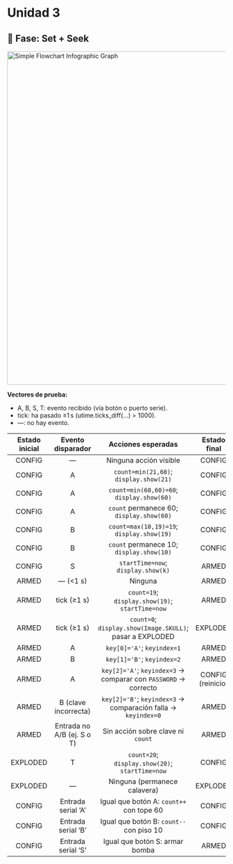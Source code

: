 # Unidad 3

## 🔎 Fase: Set + Seek


<img width="1024" height="768" alt="Simple Flowchart Infographic Graph" src="https://github.com/user-attachments/assets/53c4845f-6876-4813-88c5-32bb1040a894" />


**Vectores de prueba:**

- A, B, S, T: evento recibido (vía botón o puerto serie).
- tick: ha pasado ≥1 s (utime.ticks_diff(...) > 1000).
- —: no hay evento.

| Estado inicial | Evento disparador | Acciones esperadas | Estado final |
|:--------------:|:-----------------:|:------------------:|:------------:|
| CONFIG  | — | Ninguna acción visible | CONFIG |
| CONFIG  | A | `count=min(21,60)`; `display.show(21)` | CONFIG |
| CONFIG  | A | `count=min(60,60)=60`; `display.show(60)` | CONFIG |
| CONFIG  | A | `count` permanece 60; `display.show(60)` | CONFIG |
| CONFIG  | B | `count=max(10,19)=19`; `display.show(19)` | CONFIG |
| CONFIG  | B | `count` permanece 10; `display.show(10)` | CONFIG |
| CONFIG  | S | `startTime=now`; `display.show(k)` | ARMED |
| ARMED  | — (<1 s) | Ninguna | ARMED |
| ARMED | tick (≥1 s) | `count=19`; `display.show(19)`; `startTime=now` | ARMED |
| ARMED  | tick (≥1 s) | `count=0`; `display.show(Image.SKULL)`; pasar a EXPLODED | EXPLODED |
| ARMED  | A | `key[0]='A'`; `keyindex=1` | ARMED |
| ARMED  | B | `key[1]='B'`; `keyindex=2` | ARMED |
| ARMED  | A | `key[2]='A'`; `keyindex=3` → comparar con `PASSWORD` → correcto | CONFIG (reinicio) |
| ARMED  | B (clave incorrecta) | `key[2]='B'`; `keyindex=3` → comparación falla → `keyindex=0` | ARMED |
| ARMED  | Entrada no A/B (ej. S o T) | Sin acción sobre clave ni `count` | ARMED |
| EXPLODED | T | `count=20`; `display.show(20)`; `startTime=now` | CONFIG |
| EXPLODED | — | Ninguna (permanece calavera) | EXPLODED |
| CONFIG | Entrada serial ‘A’ | Igual que botón A: `count++` con tope 60 | CONFIG |
| CONFIG | Entrada serial ‘B’ | Igual que botón B: `count--` con piso 10 | CONFIG |
| CONFIG | Entrada serial ‘S’ | Igual que botón S: armar bomba | ARMED |



